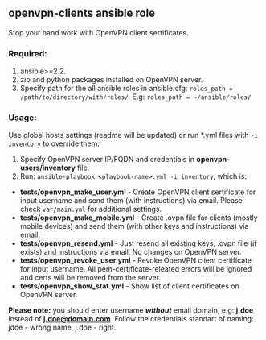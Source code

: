 ## openvpn-clients ansible role
Stop your hand work with OpenVPN client sertificates.

### Required:

1. ansible>=2.2.
2. zip and python packages installed on OpenVPN server.
3. Specify path for the all ansible roles in ansible.cfg: `roles_path = /path/to/directory/with/roles/`.
   E.g: `roles_path = ~/ansible/roles/`

### Usage:

Use global hosts settings (readme will be updated) or run *.yml files with `-i inventory` to override them:

1. Specify OpenVPN server IP/FQDN and credentials in **openvpn-users/inventory** file.
2. Run: `ansible-playbook <playbook-name>.yml -i inventory`, which is:

- **tests/openvpn_make_user.yml** - Create OpenVPN client sertificate for input username and send them (with instructions) via email. Please check `var/main.yml` for additional settings.
- **tests/openvpn_make_mobile.yml** - Create .ovpn file for clients (mostly mobile devices) and send them (with other keys and instructions) via email.
- **tests/openvpn_resend.yml** - Just resend all existing keys, .ovpn file (if exists) and instructions via email. No changes on OpenVPN server.
- **tests/openvpn_revoke_user.yml** - Revoke OpenVPN client certificate for input username. All pem-certificate-releated errors will be ignored and certs will be removed from the server.
- **tests/openvpn_show_stat.yml** - Show list of client certificates on OpenVPN server.

**Please note:** you should enter username ***without*** email domain, e.g: **j.doe** instead of **j.doe@domain.com**. Follow the credentials standart of naming: jdoe - wrong name, j.doe - right.
